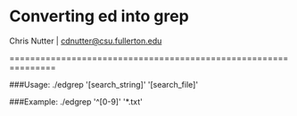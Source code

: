 # Converting ed into grep
Chris Nutter | cdnutter@csu.fullerton.edu

===============================================================

###Usage: ./edgrep '[search_string]' '[search_file]'

###Example: ./edgrep '^[0-9]' '*.txt'


